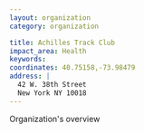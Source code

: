 ```yaml
---
layout: organization
category: organization

title: Achilles Track Club
impact_area: Health
keywords: 
coordinates: 40.75158,-73.98479
address: |
  42 W. 38th Street
  New York NY 10018
---
```

Organization's overview
